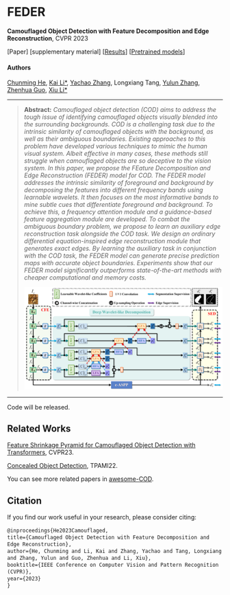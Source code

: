 # FEDER
**Camouflaged Object Detection with Feature Decomposition and Edge Reconstruction**,  CVPR 2023

[Paper] [supplementary material] [[Results](https://drive.google.com/drive/folders/1Pho42bHiBhVR0l9KzdOFQgqLzr8mSv9e?usp=sharing)] [[Pretrained models](https://drive.google.com/file/d/1MONpM9auqGlRoyaOKUe6wJgLZ-E6A4Dc/view?usp=sharing)]

#### Authors
[Chunming He](https://chunminghe.github.io/), [Kai Li*](http://kailigo.github.io/), [Yachao Zhang](https://yachao-zhang.github.io/), Longxiang Tang, [Yulun Zhang](https://yulunzhang.com/), [Zhenhua Guo](https://scholar.google.com/citations?user=dbR6bD0AAAAJ&hl=en), [Xiu Li*](https://scholar.google.com/citations?user=Xrh1OIUAAAAJ&hl=en)

---
> **Abstract:** *Camouflaged object detection (COD) aims to address the tough issue of identifying camouflaged objects visually blended into the surrounding backgrounds. COD is a challenging task due to the intrinsic similarity of camouflaged objects with the background, as well as their ambiguous boundaries. Existing approaches to this problem have developed various techniques to mimic the human visual system. Albeit effective in many cases, these methods still struggle when camouflaged objects are so deceptive to the vision system. In this paper, we propose the FEature Decomposition and Edge Reconstruction (FEDER) model for COD. The FEDER model addresses the intrinsic similarity of foreground and background by decomposing the features into different frequency bands using learnable wavelets. It then focuses on the most informative bands to mine subtle cues that differentiate foreground and background. To achieve this, a frequency attention module and a guidance-based feature aggregation module are developed. To combat the ambiguous boundary problem, we propose to learn an auxiliary edge reconstruction task alongside the COD task. We design an ordinary differential equation-inspired edge reconstruction module that generates exact edges. By learning the auxiliary task in conjunction with the COD task, the FEDER model can generate precise prediction maps with accurate object boundaries. Experiments show that our FEDER model significantly outperforms state-of-the-art methods with cheaper computational and memory costs.*
>
> <p align="center">
> <img width="800" src="Framework.png">
> </p>
---
Code will be released.

## Related Works
[Feature Shrinkage Pyramid for Camouflaged Object Detection with Transformers](https://github.com/ZhouHuang23/FSPNet), CVPR23.

[Concealed Object Detection](https://github.com/GewelsJI/SINet-V2), TPAMI22.

You can see more related papers in [awesome-COD](https://github.com/visionxiang/awesome-camouflaged-object-detection).
## Citation
If you find our work useful in your research, please consider citing:
```
@inproceedings{He2023Camouflaged,
title={Camouflaged Object Detection with Feature Decomposition and Edge Reconstruction},
author={He, Chunming and Li, Kai and Zhang, Yachao and Tang, Longxiang and Zhang, Yulun and Guo, Zhenhua and Li, Xiu},
booktitle={IEEE Conference on Computer Vision and Pattern Recognition (CVPR)},
year={2023}
}
```

